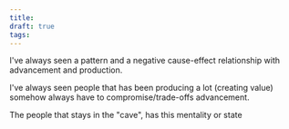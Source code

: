```yaml
---
title: 
draft: true
tags:
---
```

I've always seen a pattern and a negative cause-effect relationship with advancement and production.

I've always seen people that has been producing a lot (creating value) somehow always have to compromise/trade-offs advancement.

The people that stays in the "cave", has this mentality or state 